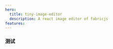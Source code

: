 ```yaml
---
hero:
  title: tiny-image-editor
  description: A react image editor of fabricjs
features:
---
```


### 测试

<code src="../demos/Basic.tsx"></code>
